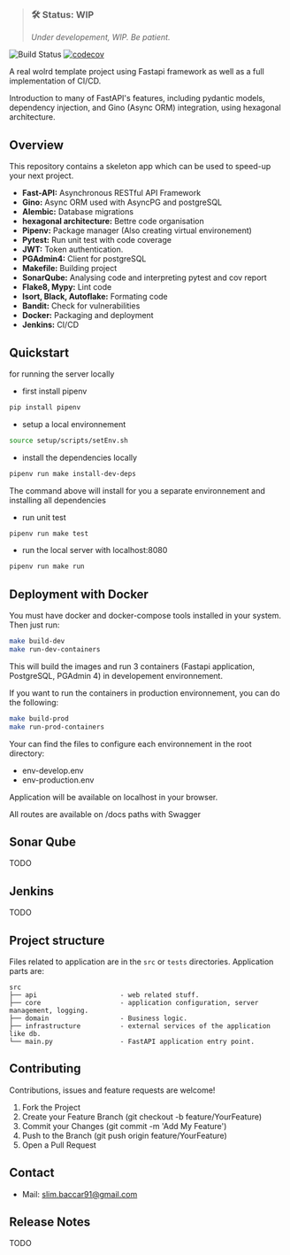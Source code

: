 > ### 🛠 Status: WIP
>
> *Under developement, WIP. Be patient.*

![Build Status](https://github.com/slimovich/fastapi-gino-postgresql-template/workflows/Build/badge.svg)
[![codecov](https://codecov.io/gh/slimovich/Realworld-fastapi-gino-template/branch/master/graph/badge.svg)](https://codecov.io/gh/slimovich/Realworld-fastapi-gino-template)

A real wolrd template project using Fastapi framework as well as a full implementation of CI/CD.

Introduction to many of FastAPI's features, including pydantic models, dependency injection, and Gino (Async ORM) integration, using hexagonal architecture.

Overview
----------
This repository contains a skeleton app which can be used to speed-up your next project.

- **Fast-API:** Asynchronous RESTful API Framework
- **Gino:** Async ORM used with AsyncPG and postgreSQL
- **Alembic:** Database migrations
- **hexagonal architecture:** Bettre code organisation
- **Pipenv:** Package manager (Also creating virtual environement)
- **Pytest:** Run unit test with code coverage
- **JWT:** Token authentication.
- **PGAdmin4:** Client for postgreSQL
- **Makefile:** Building project
- **SonarQube:** Analysing code and interpreting pytest and cov report
- **Flake8, Mypy:** Lint code
- **Isort, Black, Autoflake:** Formating code
- **Bandit:** Check for vulnerabilities   
- **Docker:** Packaging and deployment
- **Jenkins:** CI/CD

Quickstart
----------
for running the server locally
- first install pipenv
```bash
pip install pipenv
```

- setup a local environnement
```bash
source setup/scripts/setEnv.sh
```

- install the dependencies locally
```bash
pipenv run make install-dev-deps
```

The command above will install for you a separate environnement and installing all dependencies

- run unit test
```bash
pipenv run make test
```

- run the local server with localhost:8080
```bash
pipenv run make run
```

Deployment with Docker
----------------------
You must have docker and docker-compose tools installed in your system. Then just run:

```bash
make build-dev
make run-dev-containers
```

This will build the images and run 3 containers (Fastapi application, PostgreSQL, PGAdmin 4) in developement environnement.

If you want to run the containers in production environnement, you can do the following:

```bash
make build-prod
make run-prod-containers
```

Your can find the files to configure each environnement in the root directory:
- env-develop.env
- env-production.env

Application will be available on localhost in your browser.

All routes are available on /docs paths with Swagger

Sonar Qube
----------------------
TODO

Jenkins
----------------------
TODO


Project structure
-----------------

Files related to application are in the ``src`` or ``tests`` directories.
Application parts are:

    src
    ├── api                     - web related stuff.
    ├── core                    - application configuration, server management, logging.
    ├── domain                  - Business logic.
    ├── infrastructure          - external services of the application like db.
    └── main.py                 - FastAPI application entry point.

Contributing
-------------
Contributions, issues and feature requests are welcome!

1. Fork the Project
2. Create your Feature Branch (git checkout -b feature/YourFeature)
3. Commit your Changes (git commit -m 'Add My Feature')
4. Push to the Branch (git push origin feature/YourFeature)
5. Open a Pull Request

Contact
-----------------
* Mail: slim.baccar91@gmail.com

Release Notes
-----------------
TODO